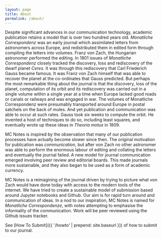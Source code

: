 ```yaml
---
layout: page
title: About
permalink: /about/
---
```



Despite significant advances in our communication technology, academic
publication retains a model that is over two hundred years old. *Monatliche
Correspondenz* was an early journal which assimilated letters from astronomers
across Europe, and redistributed them in edited form through compiling the
letters into volumes. Franz von Zach, the Hungarian astronomer performed the
editing. In 1801 issues of *Monatliche Correspondenz* closely tracked the
discovery, loss and rediscovery of the dwarf planet *Ceres*. It was through
this rediscovery that Carl Friederich Gauss became famous. It was Franz von
Zach himself that was able to recover the planet at the co-ordinates that
Gauss predicted. But perhaps the most remarkable thing about the journal is
that the discovery, loss of the planet, computation of its orbit and its
rediscovery was carried out in a single volume within a single year at a time
when Europe lacked good roads or canals or railways and was engaged in war.
The volumes of Monatliche Correspondenz were presumably transported around
Europe in postal satchels on the back of mules. And yet publication and
communication was able to occur at such rates. Gauss took six weeks to compute
the orbit. He invented a host of techniques to do so, including least squares,
and eventually wrote up these ideas in *Theoria motus* in 1809.

MC Notes is inspired by the observation that many of our publication
processes have actually become slower since then. The original motivation
for publication was *communication*, but after von Zach no other astronomer
was able to perform the enormous labour of editing and collating the letters
and eventually the journal failed. A new model for journal communication
emerged involving peer review and editorial boards. This made journals more
sustainable, and they also began to be used as a form of academic currency.

MC Notes is a reimagining of the journal driven by trying to picture what
von Zach would have done today with access to the modern tools of the
internet. We have tried to create a sustainable model of submission based
around Jupyter notebooks and Github. Our aim is for rapid turn around and
communication of ideas. In a nod to our inspiration, MC Notes is named for
*Monatliche Correspondenze*, with notes attempting to emphasise the
informality of the communication. Work will be peer reviewed using the Github
issues tracker. 

See [How To Submit]({{ '/howto' | prepend: site.baseurl }}) of how to submit to our journal.


<!-- Monthly Correspondence is a web journal for publishing Jupyter notebooks with full open reviews. 
The entire processes of submission and review is handled by github. A submission is initially made via a pull request. 
Then reviewing is interactive and handled by commenting on the resulting pull request. 

The notebook review process will therefore be open and any github user will be able to comment. 

Each notebook will have an initial editor assigned, but anyone can chime
in and comment or suggest edits. Acceptance of the submission occurs when the pull request is accepted.
 -->